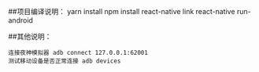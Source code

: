 ##项目编译说明：
    yarn install
    npm install
    react-native  link
    react-native  run-android

##其他说明：

    连接夜神模拟器 adb connect 127.0.0.1:62001
    测试移动设备是否正常连接 adb devices


